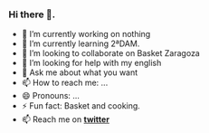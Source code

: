 ### Hi there 👋.

- 🔭 I’m currently working on nothing
- 🌱 I’m currently learning 2ªDAM.
- 👯 I’m looking to collaborate on Basket Zaragoza
- 🤔 I’m looking for help with my english
- 💬 Ask me about  what you want
- 📫 How to reach me: ...
- 😄 Pronouns: ...
- ⚡ Fun fact: Basket and cooking.
- 📫 Reach me on **[twitter](https://twitter.com/KingJames)**
<!--
**Caballero1/Caballero1** is a ✨ _special_ ✨ repository because its `README.md` (this file) appears on your GitHub profile.>

Here are some ideas to get you started:

- 🔭 I’m currently working on ...
- 🌱 I’m currently learning 2ªDAM.
- 👯 I’m looking to collaborate on ...
- 🤔 I’m looking for help with ...
- 💬 Ask me about ...
- 📫 How to reach me: ...
- 😄 Pronouns: ...
- ⚡ Fun fact: Basket and cooking.

